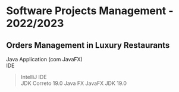 # Software Projects Management - 2022/2023

## Orders Management in Luxury Restaurants
Java Application (com JavaFX)\
IDE
  > IntelliJ IDE\
JDK
  > Correto 19.0
Java FX
  > JavaFX JDK 19.0
